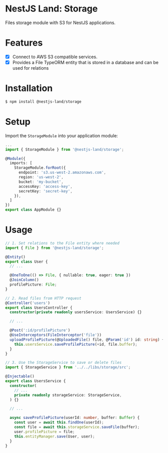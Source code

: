 # NestJS Land: Storage

Files storage module with S3 for NestJS applications.

# Features

- [x] Connect to AWS S3 compatible services.
- [x] Provides a File TypeORM entity that is stored in a database and can be used for relations

# Installation

```sh
$ npm install @nestjs-land/storage
```

# Setup

Import the `StorageModule` into your application module:

```typescript
...
import { StorageModule } from '@nestjs-land/storage';

@Module({
  imports: [
    StorageModule.forRoot({
      endpoint: 's3.us-west-2.amazonaws.com',
      region: 'us-west-2',
      bucket: 'my-bucket',
      accessKey: 'access-key',
      secretKey: 'secret-key',
    }),
  ]
})
export class AppModule {}

```

# Usage

```typescript
// 1. Set relations to the File entity where needed
import { File } from '@nestjs-land/storage';

@Entity()
export class User {
  // ...

  @OneToOne(() => File, { nullable: true, eager: true })
  @JoinColumn()
  profilePicture: File;
}

// 2. Read files from HTTP request
@Controller('users')
export class UsersController {
  constructor(private readonly usersService: UsersService) {}

  // ...

  @Post(':id/profilePicture')
  @UseInterceptors(FileInterceptor('file'))
  uploadProfilePicture(@UploadedFile() file, @Param('id') id: string) {
    this.usersService.saveProfilePicture(+id, file.buffer);
  }
}

// 3. Use the StorageService to save or delete files
import { StorageService } from '../../libs/storage/src';

@Injectable()
export class UsersService {
  constructor(
    // ...
    private readonly storageService: StorageService,
  ) {}

  // ...

  async saveProfilePicture(userId: number, buffer: Buffer) {
    const user = await this.findOne(userId);
    const file = await this.storageService.saveFile(buffer);
    user.profilePicture = file;
    this.entityManager.save(User, user);
  }
}
```
